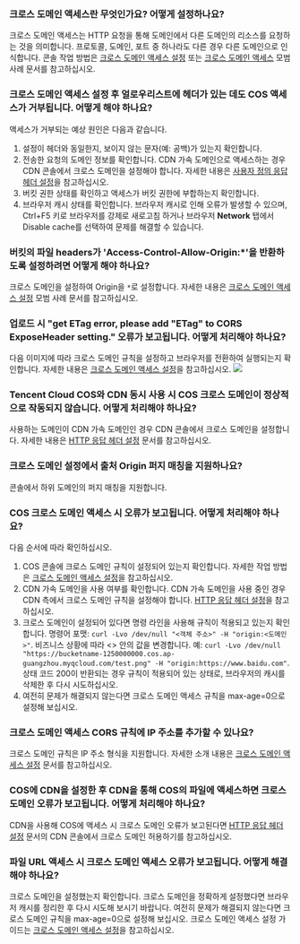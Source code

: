 ### 크로스 도메인 액세스란 무엇인가요? 어떻게 설정하나요?

크로스 도메인 액세스는 HTTP 요청을 통해 도메인에서 다른 도메인의 리소스를 요청하는 것을 의미합니다. 프로토콜, 도메인, 포트 중 하나라도 다른 경우 다른 도메인으로 인식합니다. 콘솔 작업 방법은 [크로스 도메인 액세스 설정](https://intl.cloud.tencent.com/document/product/436/13318) 또는 [크로스 도메인 액세스](https://intl.cloud.tencent.com/document/product/436/11488) 모범 사례 문서를 참고하십시오.

### 크로스 도메인 액세스 설정 후 얼로우리스트에 헤더가 있는 데도 COS 액세스가 거부됩니다. 어떻게 해야 하나요?

액세스가 거부되는 예상 원인은 다음과 같습니다.
1. 설정이 헤더와 동일한지, 보이지 않는 문자(예: 공백)가 있는지 확인합니다.
2. 전송한 요청의 도메인 정보를 확인합니다. CDN 가속 도메인으로 액세스하는 경우 CDN 콘솔에서 크로스 도메인을 설정해야 합니다. 자세한 내용은 [사용자 정의 응답 헤더 설정](https://intl.cloud.tencent.com/document/product/228/35320)을 참고하십시오.
3. 버킷 권한 상태를 확인하고 액세스가 버킷 권한에 부합하는지 확인합니다.
4. 브라우저 캐시 상태를 확인합니다. 브라우저 캐시로 인해 오류가 발생할 수 있으며, Ctrl+F5 키로 브라우저를 강제로 새로고침 하거나 브라우저 **Network** 탭에서 Disable cache를 선택하여 문제를 해결할 수 있습니다.


### 버킷의 파일 headers가 'Access-Control-Allow-Origin:*'을 반환하도록 설정하려면 어떻게 해야 하나요?

크로스 도메인을 설정하여 Origin을 `*`로 설정합니다. 자세한 내용은 [크로스 도메인 액세스 설정](https://intl.cloud.tencent.com/document/product/436/11488) 모범 사례 문서를 참고하십시오.

### 업로드 시 "get ETag error, please add "ETag" to CORS ExposeHeader setting." 오류가 보고됩니다. 어떻게 처리해야 하나요?

다음 이미지에 따라 크로스 도메인 규칙을 설정하고 브라우저를 전환하여 실행되는지 확인합니다. 자세한 내용은 [크로스 도메인 액세스 설정](https://intl.cloud.tencent.com/document/product/436/11488)을 참고하십시오.
![](https://main.qcloudimg.com/raw/e2cb8ce626ceaba0058423bb5eb72327.png)

### Tencent Cloud COS와 CDN 동시 사용 시 COS 크로스 도메인이 정상적으로 작동되지 않습니다. 어떻게 처리해야 하나요?

사용하는 도메인이 CDN 가속 도메인인 경우 CDN 콘솔에서 크로스 도메인을 설정합니다. 자세한 내용은 [HTTP 응답 헤더 설정](https://intl.cloud.tencent.com/document/product/228/35320) 문서를 참고하십시오.

### 크로스 도메인 설정에서 출처 Origin 퍼지 매칭을 지원하나요?

콘솔에서 하위 도메인의 퍼지 매칭을 지원합니다.

### COS 크로스 도메인 액세스 시 오류가 보고됩니다. 어떻게 처리해야 하나요?

다음 순서에 따라 확인하십시오.
1. COS 콘솔에 크로스 도메인 규칙이 설정되어 있는지 확인합니다. 자세한 작업 방법은 [크로스 도메인 액세스 설정](https://intl.cloud.tencent.com/document/product/436/13318)을 참고하십시오.
2. CDN 가속 도메인을 사용 여부를 확인합니다. CDN 가속 도메인을 사용 중인 경우 CDN 측에서 크로스 도메인 규칙을 설정해야 합니다. [HTTP 응답 헤더 설정](https://intl.cloud.tencent.com/document/product/228/35320)을 참고하십시오.
3. 크로스 도메인이 설정되어 있다면 명령 라인을 사용해 규칙이 적용되고 있는지 확인합니다. 명령어 포맷: `curl -Lvo /dev/null "<객체 주소>" -H "origin:<도메인>"`. 비즈니스 상황에 따라 <> 안의 값을 변경합니다. 예: `curl -Lvo /dev/null "https://bucketname-1250000000.cos.ap-guangzhou.myqcloud.com/test.png" -H "origin:https://www.baidu.com"`. 상태 코드 200이 반환되는 경우 규칙이 적용되어 있는 상태로, 브라우저의 캐시를 삭제한 후 다시 시도하십시오.
4. 여전히 문제가 해결되지 않는다면 크로스 도메인 액세스 규칙을 max-age=0으로 설정해 보십시오.

### 크로스 도메인 액세스 CORS 규칙에 IP 주소를 추가할 수 있나요?
크로스 도메인 규칙은 IP 주소 형식을 지원합니다. 자세한 소개 내용은 [크로스 도메인 액세스 설정](https://intl.cloud.tencent.com/document/product/436/13318) 문서를 참고하십시오.

### COS에 CDN을 설정한 후 CDN을 통해 COS의 파일에 액세스하면 크로스 도메인 오류가 보고됩니다. 어떻게 처리해야 하나요?

CDN을 사용해 COS에 액세스 시 크로스 도메인 오류가 보고된다면 [HTTP 응답 헤더 설정](https://intl.cloud.tencent.com/document/product/228/35320) 문서의 CDN 콘솔에서 크로스 도메인 허용하기를 참고하십시오.

### 파일 URL 액세스 시 크로스 도메인 액세스 오류가 보고됩니다. 어떻게 해결해야 하나요?

크로스 도메인을 설정했는지 확인합니다. 크로스 도메인을 정확하게 설정했다면 브라우저 캐시를 정리한 후 다시 시도해 보시기 바랍니다. 여전히 문제가 해결되지 않는다면 크로스 도메인 규칙을 max-age=0으로 설정해 보십시오. 크로스 도메인 액세스 설정 가이드는 [크로스 도메인 액세스 설정](https://intl.cloud.tencent.com/document/product/436/13318)을 참고하십시오.
